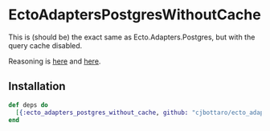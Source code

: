 # EctoAdaptersPostgresWithoutCache

This is (should be) the exact same as Ecto.Adapters.Postgres, but with the
query cache disabled.

Reasoning is [here](https://elixirforum.com/t/disable-query-cache/927) and
[here](https://elixirforum.com/t/info-on-implementing-custom-ecto-pool/854).

## Installation

```elixir
def deps do
  [{:ecto_adapters_postgres_without_cache, github: "cjbottaro/ecto_adapters_postgres_without_cache"}]
end
```
